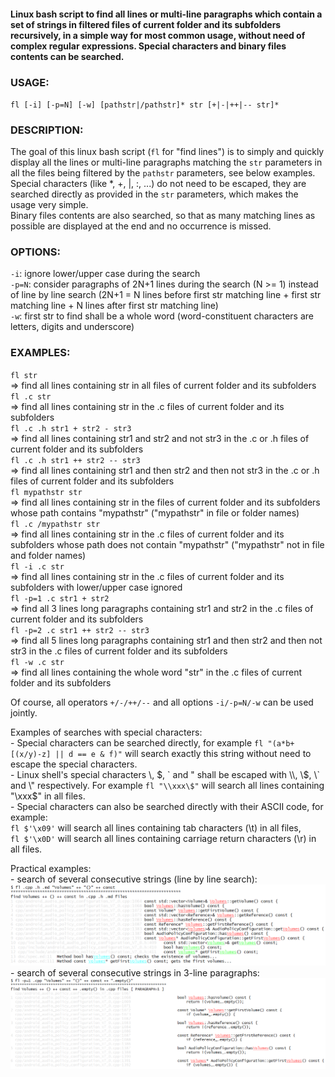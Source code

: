 #### Linux bash script to find all lines or multi-line paragraphs which contain a set of strings in filtered files of current folder and its subfolders recursively, in a simple way for most common usage, without need of complex regular expressions. Special characters and binary files contents can be searched. 

### USAGE:

 `fl [-i] [-p=N] [-w] [pathstr|/pathstr]* str [+|-|++|-- str]*`

### DESCRIPTION:

 The goal of this linux bash script (`fl` for "find lines") is to simply and quickly display all the lines
 or multi-line paragraphs matching the `str` parameters in all the files being filtered
 by the `pathstr` parameters, see below examples.  
 Special characters (like *, +, |, :, ...) do not need to be escaped, they are searched
 directly as provided in the `str` parameters, which makes the usage very simple.  
 Binary files contents are also searched, so that as many matching lines as possible are
 displayed at the end and no occurrence is missed.

### OPTIONS:

 `-i`: ignore lower/upper case during the search  
 `-p=N`: consider paragraphs of 2N+1 lines during the search (N >= 1) instead of line
       by line search (2N+1 = N lines before first str matching line + first str
       matching line + N lines after first str matching line)  
 `-w`: first str to find shall be a whole word (word-constituent characters are letters,
     digits and underscore)

### EXAMPLES:

 `fl str`  
   => find all lines containing str in all files of current folder and its subfolders  
 `fl .c str`  
   => find all lines containing str in the .c files of current folder and its subfolders  
 `fl .c .h str1 + str2 - str3`  
   => find all lines containing str1 and str2 and not str3 in the .c or .h files
      of current folder and its subfolders  
 `fl .c .h str1 ++ str2 -- str3`  
   => find all lines containing str1 and then str2 and then not str3 in the .c or .h files
      of current folder and its subfolders    
 `fl mypathstr str`  
   => find all lines containing str in the files of current folder and its subfolders
      whose path contains "mypathstr" ("mypathstr" in file or folder names)  
 `fl .c /mypathstr str`  
   => find all lines containing str in the .c files of current folder and its subfolders
      whose path does not contain "mypathstr" ("mypathstr" not in file and folder names)  
 `fl -i .c str`  
   => find all lines containing str in the .c files of current folder and its subfolders
      with lower/upper case ignored  
 `fl -p=1 .c str1 + str2`  
   => find all 3 lines long paragraphs containing str1 and str2 in the .c files
      of current folder and its subfolders  
 `fl -p=2 .c str1 ++ str2 -- str3`  
   => find all 5 lines long paragraphs containing str1 and then str2 and then not str3
      in the .c files of current folder and its subfolders  
 `fl -w .c str`  
   => find all lines containing the whole word "str" in the .c files of current folder
      and its subfolders  

 Of course, all operators `+/-/++/--` and all options `-i/-p=N/-w` can be used jointly.

 Examples of searches with special characters:  
 \- Special characters can be searched directly, for example
   `fl "(a*b+[(x/y)-z] || d == e & f)"` will search exactly this string without need to escape
   the special characters.  
 \- Linux shell's special characters \\, \$, \` and " shall be escaped with \\\\, \\\$, \\\` and \\" respectively.
    For example `fl "\\xxx\$"` will search all lines containing "\\xxx\$" in all files.  
 \- Special characters can also be searched directly with their ASCII code, for example:  
   `fl $'\x09'` will search all lines containing tab characters (\t) in all files,  
   `fl $'\x0D'` will search all lines containing carriage return characters (\r) in all files.

Practical examples:  
\- search of several consecutive strings (line by line search):  
![image](https://github.com/simplelinuxscripts/findlines/blob/9ff03d9f8a1dc0d564a61585a9f4b95e053352bf/example_1.png)  
\- search of several consecutive strings in 3-line paragraphs:  
![image](https://github.com/simplelinuxscripts/findlines/blob/9ff03d9f8a1dc0d564a61585a9f4b95e053352bf/example_2.png)  

